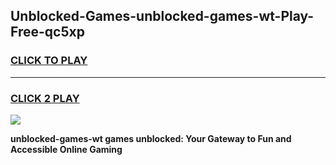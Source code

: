 
## Unblocked-Games-unblocked-games-wt-Play-Free-qc5xp
<h3>
<a href="https://premium76.site?title=unblocked-games-wt&ref=17A">CLICK TO PLAY</a></h3>
<hr>

<h3>
<a href="https://premium76.site?title=unblocked-games-wt&ref=17A">CLICK 2 PLAY</a>
  
</h3>

<a href="https://premium76.site?title=unblocked-games-wt&ref=17A"><img src="https://clearcache.store/games.png"></a>


**unblocked-games-wt games unblocked: Your Gateway to Fun and Accessible Online Gaming**
